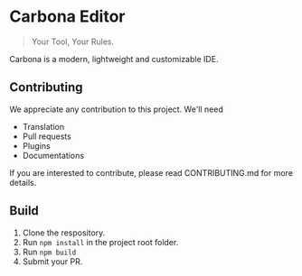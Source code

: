 # Carbona Editor
> Your Tool, Your Rules.

Carbona is a modern, lightweight and customizable IDE. 

## Contributing
We appreciate any contribution to this project. We'll need
* Translation
* Pull requests
* Plugins
* Documentations

If you are interested to contribute, please read CONTRIBUTING.md for more details.

## Build
1. Clone the respository.
2. Run `npm install` in the project root folder.
3. Run `npm build`
4. Submit your PR.
